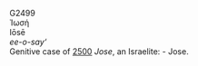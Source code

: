 G2499  
Ἰωσή  
Iōsē  
*ee-o-say‘*  
Genitive case of [2500](g2500) *Jose*, an Israelite: - Jose.  
